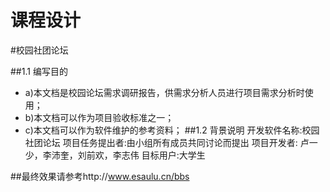 课程设计
==========

#校园社团论坛

##1.1	编写目的
* a)本文档是校园论坛需求调研报告，供需求分析人员进行项目需求分析时使用；
* b)本文档可以作为项目验收标准之一；
* c)本文档可以作为软件维护的参考资料；
##1.2	背景说明
开发软件名称:校园社团论坛
项目任务提出者:由小组所有成员共同讨论而提出
项目开发者: 卢一少，李沛奎，刘前欢，李志伟
目标用户:大学生



##最终效果请参考http://www.esaulu.cn/bbs
